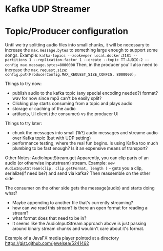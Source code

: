 # Kafka UDP Streamer

# Topic/Producer configuration
Until we try splitting audio files into small chunks, it will be necessary to increase the `max.message.bytes` to something large 
enough to support some songs.
Example:
`kafka-topics --zookeeper local.docker:2181 --partitions 1 --replication-factor 1 --create --topic TT-AUDIO-2 --config max.message.bytes=8000000`
Then, in the producer you'll also need to increase the `max.request.size`:
`config.put(ProducerConfig.MAX_REQUEST_SIZE_CONFIG, 8000000);`

Things to try now:
- publish audio to the kafka topic (any special encoding needed?) format? wav for now since mp3 can't be easily split?
- Clicking play starts consuming from a topic and plays audio
- storage or caching of the audio
- artifacts, UI client (the consumer) vs the producer UI

Things to try later:
- chunk the messages into small (1k?) audio messages and streame audio over Kafka topic (but with UDP setting)
- performance testing, where the real fun begins. Is using Kafka too much plumbing to be fast enough? Is it an expensive means of transport?

Other Notes:
AudioInputStream.get
Apparently, you can clip parts of an audio (or otherwise inputstream) stream.
Example: `new AudioInputStream(clip, clip.getFormat, length )` - gets you a clip, serialize(if need be?) and send via kafka?
Then reassemble on the other side

The consumer on the other side gets the message(audio) and starts doing what?
- Maybe appending to another file that's currently streaming?
- how can we read this stream? is there an open format for reading a stream?
- what format does that need to be in?
- It seems like the AudioInputStream approach above is just passing around binary stream chunks and wouldn't care about it's format.

Example of a JavaFX media player pointed at a directory https://gist.github.com/jewelsea/5241462
